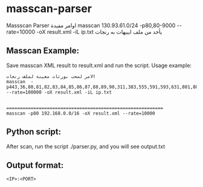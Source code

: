 # masscan-parser
Massscan Parser
اوامر مفيدة
masscan 130.93.61.0/24 -p80,80-9000 --rate=10000 -oX result.xml -iL ip.txt      يأخد من ملف ايبيهات به رنجات
## Masscan Example:
Save masscan XML result to result.xml and run the script.
Usage example: 
```
الامر لسحب بورتات معينة لملف رنجات
masscan  -p443,36,80,81,82,83,84,85,86,87,88,89,90,311,383,555,591,593,631,801,808,818,901,972,1158,1220,1414,1533,1741,1830,1942,2231,2301,2381,2578,2809,2980,3029,3037,3057,3128,3443,3702,4000,4343,4848,5000,5117,5250,5450,5600,5814,6080,6173,6988,7000,7001,7005,7071,7144,7145,7510,7770,7777,7778,7779,8000,8001,8008,8014,8015,8020,8028,8040,8080,8081,8082,8085,8088,8090,8118,8123,8180,8181,8182,8222,8243,8280,8300,8333,8344,8400,8443,8500,8509,8787,8800,8888,8899,8983,9000,9002,9060,9080,9090,9091,9111,9290,9443,9447,9710,9788,9999,10000,11371,12601,13014,15489,19980,29991,33300,34412,34443,34444,40007,41080,44449,50000,50002,51423,53331,55252,55555,56712,49153 --rate=100000 -oX result.xml -iL ip.txt


==========================================================
masscan -p80 192.168.0.0/16 -oX result.xml --rate=10000
```

## Python script:
After scan, run the script ./parser.py, and you will see output.txt

## Output format: 
`<IP>:<PORT>`
